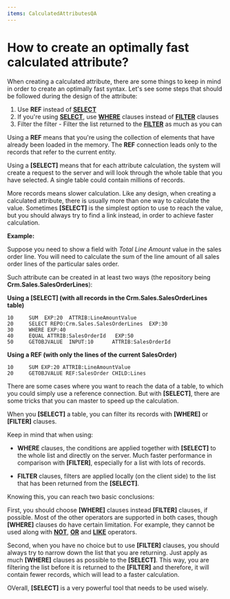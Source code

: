 ```yaml
---
items: CalculatedAttributesQA
---
```


# How to create an optimally fast calculated attribute?

When creating a calculated attribute, there are some things to keep in mind in order to create an optimally fast syntax. Let's see some steps that should be followed during the design of the attribute:

1.  Use **REF** instead of **[SELECT](https://docs.erp.net/tech/advanced/calculated-attributes/operators/select.html)**
2.  If you're using **[SELECT](https://docs.erp.net/tech/advanced/calculated-attributes/operators/select.html)**, use **[WHERE](https://docs.erp.net/tech/advanced/calculated-attributes/operators/where.html)** clauses instead of **[FILTER](https://docs.erp.net/tech/advanced/calculated-attributes/operators/filter.html)** clauses
3.  Filter the filter - Filter the list returned to the **[FILTER](https://docs.erp.net/tech/advanced/calculated-attributes/operators/filter.html)** as much as you can

Using a **REF** means that you're using the collection of elements that have already been loaded in the memory. The **REF** connection leads only to the records that refer to the current entity.

Using a **[SELECT]** means that for each attribute calculation, the system will create a request to the server and will look through the whole table that you have selected. A single table could contain millions of records. 

More records means slower calculation. Like any design, when creating a calculated attribute, there is usually more than one way to calculate the value. Sometimes **[SELECT]** is the simplest option to use to reach the value, but you should always try to find a link instead, in order to achieve faster calculation.

**Example:**

Suppose you need to show a field with *_Total Line Amount_* value in the sales order line. You will need to calculate the sum of the line amount of all sales order lines of the particular sales order. 

Such attribute can be created in at least two ways (the repository being **Crm.Sales.SalesOrderLines**):

**Using a [SELECT] (with all records in the Crm.Sales.SalesOrderLines table)**

```
10     SUM  EXP:20  ATTRIB:LineAmountValue                            
20     SELECT REPO:Crm.Sales.SalesOrderLines  EXP:30             
30     WHERE EXP:40                                      
40     EQUAL ATTRIB:SalesOrderId   EXP:50                
50     GETOBJVALUE  INPUT:10      ATTRIB:SalesOrderId          
```
**Using a REF (with only the lines of the current SalesOrder)**

```
10     SUM EXP:20 ATTRIB:LineAmountValue                    
20     GETOBJVALUE REF:SalesOrder CHILD:Lines           
```

There are some cases where you want to reach the data of a table, to which you could simply use a reference connection. But with **[SELECT]**, there are some tricks that you can master to speed up the calculation. 

When you **[SELECT]** a table, you can filter its records with **[WHERE]** or **[FILTER]** clauses. 

Keep in mind that when using:

- **WHERE** clauses, the conditions are applied together with **[SELECT]** to the whole list and directly on the server. Much faster performance in comparison with **[FILTER]**, especially for a list with lots of records.

-  **FILTER** clauses, filters are applied locally (on the client side) to the list that has been returned from the **[SELECT]**. 

Knowing this, you can reach two basic conclusions:

First, you should choose **[WHERE]** clauses instead **[FILTER]** clauses, if possible. Most of the other operators are supported in both cases, though **[WHERE]** clauses do have certain limitation. For example, they cannot be used along with **[NOT](https://docs.erp.net/tech/advanced/calculated-attributes/operators/not.html)**, **[OR](https://docs.erp.net/tech/advanced/calculated-attributes/operators/or.html)** and **[LIKE](https://docs.erp.net/tech/advanced/calculated-attributes/operators/like.html)** operators. 

Second, when you have no choice but to use **[FILTER]** clauses, you should always try to narrow down the list that you are returning. Just apply as much **[WHERE]** clauses as possible to the **[SELECT]**. This way, you are filtering the list before it is returned to the **[FILTER]** and therefore, it will contain fewer records, which will lead to a faster calculation.

OVerall, **[SELECT]** is a very powerful tool that needs to be used wisely.
